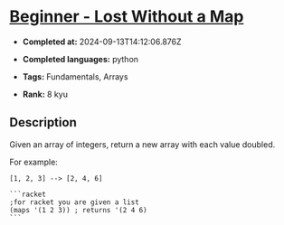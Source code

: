 # [Beginner - Lost Without a Map](https://www.codewars.com/kata/57f781872e3d8ca2a000007e)

- **Completed at:** 2024-09-13T14:12:06.876Z

- **Completed languages:** python

- **Tags:** Fundamentals, Arrays

- **Rank:** 8 kyu

## Description

Given an array of integers, return a new array with each value doubled.

For example:

`[1, 2, 3] --> [2, 4, 6]`

~~~if:racket
```racket
;for racket you are given a list
(maps '(1 2 3)) ; returns '(2 4 6)
```
~~~